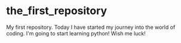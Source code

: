 # the_first_repository
My first repository.
Today I have started my journey into the world of coding.
I'm going to start learning python!
Wish me luck!
